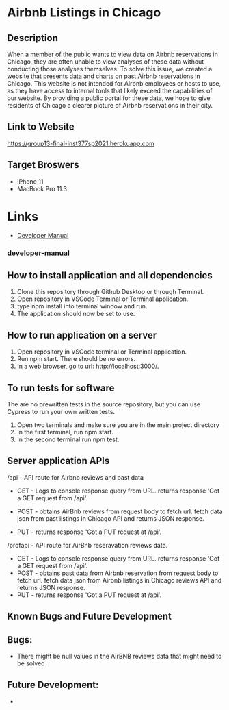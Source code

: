# Airbnb Listings in Chicago
## Description

When a member of the public wants to view data on Airbnb reservations in Chicago, they are often unable to view analyses of these data without conducting those analyses themselves. To solve this issue, we created a website that presents data and charts on past Airbnb reservations in Chicago. This website is not intended for Airbnb employees or hosts to use, as they have access to internal tools that likely exceed the capabilities of our website. By providing a public portal for these data, we hope to give residents of Chicago a clearer picture of Airbnb reservations in their city.

## Link to Website
https://group13-final-inst377sp2021.herokuapp.com

## Target Broswers
* iPhone 11
* MacBook Pro 11.3

# Links
* [Developer Manual](#developer-manual)

###  developer-manual 


##  How to install application and all dependencies
1. Clone this repository through Github Desktop or through Terminal.
2. Open repository in VSCode Terminal or Terminal application.
3. type npm install into terminal window and run.
4. The application should now be set to use.

## How to run application on a server
1. Open repository in VSCode terminal or Terminal application.
2. Run npm start. There should be no errors.
3. In a web browser, go to url: http://localhost:3000/.

## To run tests for software

The are no prewritten tests in the source repository, but you can use Cypress to run your own written tests.

1. Open two terminals and make sure you are in the main project directory
2. In the first terminal, run npm start.
3. In the second terminal run npm test.

## Server application APIs

/api - API route for Airbnb reviews and past data


* GET - Logs to console response query from URL. returns response 'Got a GET     request from /api'.

* POST - obtains AirBnb reviews from request body to fetch url. fetch data json from past listings in Chicago API and returns JSON response.
* PUT - returns response 'Got a PUT request at /api'.

/profapi - API route for AirBnb reseravation reviews data.

* GET - Logs to console response query from URL. returns response 'Got a GET request from /api'.
* POST - obtains past data from Airbnb reservation from request body to fetch url. fetch data json from Airbnb listings in Chicago reviews API and returns JSON response.
* PUT - returns response 'Got a PUT request at /api'.

## Known Bugs and Future Development

## Bugs:

* There might be null values in the AirBNB reviews data that might need to be solved

## Future Development:
* 
